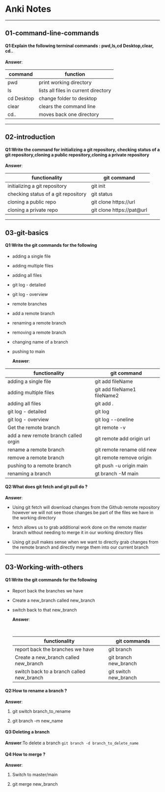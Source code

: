 # Anki Notes

---

## 01-command-line-commands

#### Q1:Explain the following terminal commands : pwd,ls,cd Desktop,clear, cd..

**Answer**:

| command    | function                             |
| ---------- | ------------------------------------ |
| pwd        | print working directory              |
| ls         | lists all files in current directory |
| cd Desktop | change folder to desktop             |
| clear      | clears the command line              |
| cd..       | moves back one directory             |

---

## 02-introduction

#### Q1:Write the command for initializing a git repository, checking status of a git repository,cloning a public repository,cloning a private repository

**Answer**:

| functionality                       | git command               |
| ----------------------------------- | ------------------------- |
| initializing a git repository       | git init                  |
| checking status of a git repository | git status                |
| cloning a public repo               | git clone https://url     |
| cloning a private repo              | git clone https://pat@url |

---

## 03-git-basics

#### Q1:Write the git commands for the following

- adding a single file 

- adding multiple files 

- adding all files 

- git log - detailed

- git log - overview

- remote branches 

- add a remote branch 

- renaming a remote branch

- removing a remote branch 

- changing name of a branch 

- pushing to main
  
  **Answer**: 

| functionality                        | git command                 |
| ------------------------------------ | --------------------------- |
| adding a single file                 | git add fileName            |
| adding multiple files                | git add fileName1 fileName2 |
| adding all files                     | git add .                   |
| git log - detailed                   | git log                     |
| git log - overview                   | git log --oneline           |
| Get the remote branch                | git remote -v               |
| add a new remote branch called orgin | git remote add origin url   |
| rename a remote branch               | git remote rename old new   |
| remove a remote branch               | git remote remove origin    |
| pushing to a remote branch           | git push -u origin main     |
| renaming a branch                    | gt branch -M main           |

#### Q2:What does git fetch and git pull do ?

**Answer**:

- Using git fetch will download changes from the Github 
  remote repository however we will not see those changes be part of the 
  files we have in the working directory

- fetch allows us to grab additional work done on the remote
   master branch without needing to merge it in our working directory 
  files

- Using git pull makes sense when we want to directly grab changes from 
  the remote branch and directly merge them into our current branch

---

## 03-Working-with-others

#### Q1:Write the git commands for the following

- Report back the branches we have 

- Create a new_branch called new_branch

- switch back to that new_branch
  
  **Answer**:
  
   
  
  | functionality                             | git commands          |
  | ----------------------------------------- | --------------------- |
  | report back the branches we have          | git branch            |
  | Create a new_branch called new_branch     | git branch new_branch |
  | switch back to a branch called new_branch | git switch new_branch |

#### Q2:How to rename a branch ?

**Answer**:

1. git switch branch_to_rename

2. git branch -m new_name



#### Q3:Deleting a branch

**Answer**:To delete a branch `git branch -d branch_to_delete_name`

#### Q4:How to merge ?

**Answer**: 

1. Switch to master/main

2. git merge new_branch

